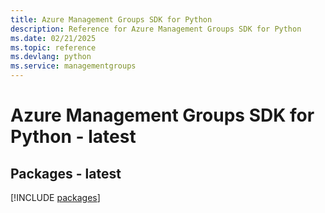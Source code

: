 ```yaml
---
title: Azure Management Groups SDK for Python
description: Reference for Azure Management Groups SDK for Python
ms.date: 02/21/2025
ms.topic: reference
ms.devlang: python
ms.service: managementgroups
---
```

# Azure Management Groups SDK for Python - latest
## Packages - latest
[!INCLUDE [packages](management-groups-index.md)]